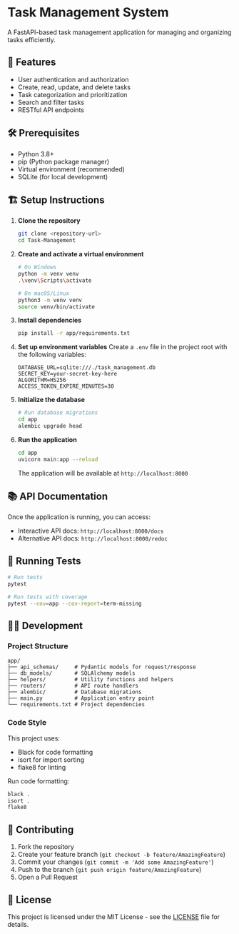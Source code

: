 # Task Management System

A FastAPI-based task management application for managing and organizing tasks efficiently.

## 🚀 Features

- User authentication and authorization
- Create, read, update, and delete tasks
- Task categorization and prioritization
- Search and filter tasks
- RESTful API endpoints

## 🛠️ Prerequisites

- Python 3.8+
- pip (Python package manager)
- Virtual environment (recommended)
- SQLite (for local development)

## 🏗️ Setup Instructions

1. **Clone the repository**
   ```bash
   git clone <repository-url>
   cd Task-Management
   ```

2. **Create and activate a virtual environment**
   ```bash
   # On Windows
   python -m venv venv
   .\venv\Scripts\activate
   
   # On macOS/Linux
   python3 -m venv venv
   source venv/bin/activate
   ```

3. **Install dependencies**
   ```bash
   pip install -r app/requirements.txt
   ```

4. **Set up environment variables**
   Create a `.env` file in the project root with the following variables:
   ```env
   DATABASE_URL=sqlite:///./task_management.db
   SECRET_KEY=your-secret-key-here
   ALGORITHM=HS256
   ACCESS_TOKEN_EXPIRE_MINUTES=30
   ```

5. **Initialize the database**
   ```bash
   # Run database migrations
   cd app
   alembic upgrade head
   ```

6. **Run the application**
   ```bash
   cd app
   uvicorn main:app --reload
   ```

   The application will be available at `http://localhost:8000`

## 📚 API Documentation

Once the application is running, you can access:
- Interactive API docs: `http://localhost:8000/docs`
- Alternative API docs: `http://localhost:8000/redoc`

## 🧪 Running Tests

```bash
# Run tests
pytest

# Run tests with coverage
pytest --cov=app --cov-report=term-missing
```

## 🧑‍💻 Development

### Project Structure

```
app/
├── api_schemas/     # Pydantic models for request/response
├── db_models/       # SQLAlchemy models
├── helpers/         # Utility functions and helpers
├── routers/         # API route handlers
├── alembic/         # Database migrations
├── main.py          # Application entry point
└── requirements.txt # Project dependencies
```

### Code Style

This project uses:
- Black for code formatting
- isort for import sorting
- flake8 for linting

Run code formatting:
```bash
black .
isort .
flake8
```

## 🤝 Contributing

1. Fork the repository
2. Create your feature branch (`git checkout -b feature/AmazingFeature`)
3. Commit your changes (`git commit -m 'Add some AmazingFeature'`)
4. Push to the branch (`git push origin feature/AmazingFeature`)
5. Open a Pull Request

## 📄 License

This project is licensed under the MIT License - see the [LICENSE](LICENSE) file for details.
